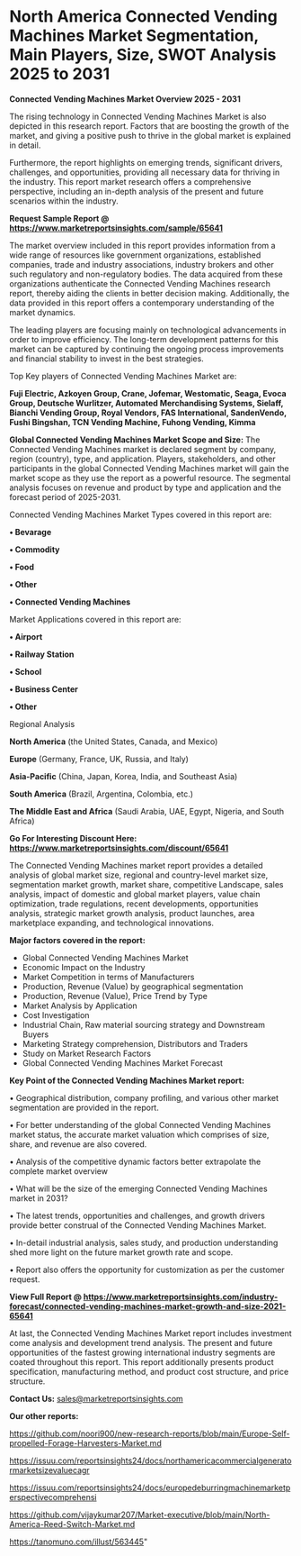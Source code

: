 # North America Connected Vending Machines Market Segmentation, Main Players, Size, SWOT Analysis 2025 to 2031

<Strong> Connected Vending Machines Market Overview 2025 - 2031</strong>

The rising technology in Connected Vending Machines Market is also depicted in this research report. Factors that are boosting the growth of the market, and giving a positive push to thrive in the global market is explained in detail.

Furthermore, the report highlights on emerging trends, significant drivers, challenges, and opportunities, providing all necessary data for thriving in the industry. This report market research offers a comprehensive perspective, including an in-depth analysis of the present and future scenarios within the industry.

<strong>Request Sample Report @ <a href=https://www.marketreportsinsights.com/sample/65641>https://www.marketreportsinsights.com/sample/65641</a></strong>

The market overview included in this report provides information from a wide range of resources like government organizations, established companies, trade and industry associations, industry brokers and other such regulatory and non-regulatory bodies. The data acquired from these organizations authenticate the Connected Vending Machines research report, thereby aiding the clients in better decision making. Additionally, the data provided in this report offers a contemporary understanding of the market dynamics.

The leading players are focusing mainly on technological advancements in order to improve efficiency. The long-term development patterns for this market can be captured by continuing the ongoing process improvements and financial stability to invest in the best strategies.

Top Key players of Connected Vending Machines Market are:

<strong>Fuji Electric, Azkoyen Group, Crane, Jofemar, Westomatic, Seaga, Evoca Group, Deutsche Wurlitzer, Automated Merchandising Systems, Sielaff, Bianchi Vending Group, Royal Vendors, FAS International, SandenVendo, Fushi Bingshan, TCN Vending Machine, Fuhong Vending, Kimma</strong>

<strong><b>Global Connected Vending Machines Market Scope and Size:</b></strong>
The Connected Vending Machines market is declared segment by company, region (country), type, and application. Players, stakeholders, and other participants in the global Connected Vending Machines market will gain the market scope as they use the report as a powerful resource. The segmental analysis focuses on revenue and product by type and application and the forecast period of 2025-2031.

Connected Vending Machines Market Types covered in this report are:

<strong>• Bevarage

• Commodity

• Food

• Other

• Connected Vending Machines</strong>

Market Applications covered in this report are:

<strong>• Airport

• Railway Station

• School

• Business Center

• Other</strong> 

Regional Analysis

<strong>North America</strong> (the United States, Canada, and Mexico)

<strong>Europe</strong> (Germany, France, UK, Russia, and Italy)

<strong>Asia-Pacific</strong> (China, Japan, Korea, India, and Southeast Asia)

<strong>South America</strong> (Brazil, Argentina, Colombia, etc.)

<strong>The Middle East and Africa</strong> (Saudi Arabia, UAE, Egypt, Nigeria, and South Africa)

<strong>Go For Interesting Discount Here: <a href=https://www.marketreportsinsights.com/discount/65641>https://www.marketreportsinsights.com/discount/65641</a></strong>

The Connected Vending Machines market report provides a detailed analysis of global market size, regional and country-level market size, segmentation market growth, market share, competitive Landscape, sales analysis, impact of domestic and global market players, value chain optimization, trade regulations, recent developments, opportunities analysis, strategic market growth analysis, product launches, area marketplace expanding, and technological innovations.

<strong><b>Major factors covered in the report:</b></strong>
<ul>
  <li>Global Connected Vending Machines Market </li>
  <li>Economic Impact on the Industry</li>
  <li>Market Competition in terms of Manufacturers</li>
  <li>Production, Revenue (Value) by geographical segmentation</li>
  <li>Production, Revenue (Value), Price Trend by Type</li>
  <li>Market Analysis by Application</li>
  <li>Cost Investigation</li>
  <li>Industrial Chain, Raw material sourcing strategy and Downstream Buyers</li>
  <li>Marketing Strategy comprehension, Distributors and Traders</li>
  <li>Study on Market Research Factors</li>
  <li>Global Connected Vending Machines Market Forecast</li>
</ul>

<strong><b>Key Point of the Connected Vending Machines Market report:</b></strong>

• Geographical distribution, company profiling, and various other market segmentation are provided in the report.

• For better understanding of the global Connected Vending Machines market status, the accurate market valuation which comprises of size, share, and revenue are also covered.

• Analysis of the competitive dynamic factors better extrapolate the complete market overview

• What will be the size of the emerging Connected Vending Machines market in 2031?

• The latest trends, opportunities and challenges, and growth drivers provide better construal of the Connected Vending Machines Market.

• In-detail industrial analysis, sales study, and production understanding shed more light on the future market growth rate and scope.

• Report also offers the opportunity for customization as per the customer request.

<strong><b>View Full Report @ <a href=https://www.marketreportsinsights.com/industry-forecast/connected-vending-machines-market-growth-and-size-2021-65641>https://www.marketreportsinsights.com/industry-forecast/connected-vending-machines-market-growth-and-size-2021-65641</a></b></strong>


At last, the Connected Vending Machines Market report includes investment come analysis and development trend analysis. The present and future opportunities of the fastest growing international industry segments are coated throughout this report. This report additionally presents product specification, manufacturing method, and product cost structure, and price structure.

<strong>Contact Us:</strong>
sales@marketreportsinsights.com

<strong>Our other reports:</strong>

<a href=https://github.com/noori900/new-research-reports/blob/main/Europe-Self-propelled-Forage-Harvesters-Market.md>https://github.com/noori900/new-research-reports/blob/main/Europe-Self-propelled-Forage-Harvesters-Market.md</a>

<a href=https://issuu.com/reportsinsights24/docs/northamericacommercialgeneratormarketsizevaluecagr>https://issuu.com/reportsinsights24/docs/northamericacommercialgeneratormarketsizevaluecagr</a>

<a href=https://issuu.com/reportsinsights24/docs/europedeburringmachinemarketperspectivecomprehensi>https://issuu.com/reportsinsights24/docs/europedeburringmachinemarketperspectivecomprehensi</a>

<a href=https://github.com/vijaykumar207/Market-executive/blob/main/North-America-Reed-Switch-Market.md>https://github.com/vijaykumar207/Market-executive/blob/main/North-America-Reed-Switch-Market.md</a>

<a href=https://tanomuno.com/illust/563445>https://tanomuno.com/illust/563445</a>"
